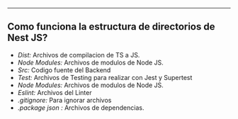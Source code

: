 
---
## Como funciona la estructura de directorios de Nest JS?

- *Dist:* Archivos de compilacion de TS a JS.
- *Node Modules:* Archivos de modulos de Node JS.
- *Src:* Codigo fuente del Backend
- *Test:* Archivos de Testing para realizar con Jest y Supertest
- *Node Modules:* Archivos de modulos de Node JS.
- *Eslint:* Archivos del Linter
- *.gitignore:* Para ignorar archivos
- *.package json :* Archivos de dependencias.
